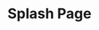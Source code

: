 ---
inv_num: 2008-021
add_credit:
url: 2008-021-splash-page
title: Splash Page
year: '2008'
display_year: '2008'
medium: Website Flash Splash Page
dims:
pitch: "​Splash page done for my website."
ps: This is an actual “splash page” I made for this site, which after being up for
  only a few days drove my web traffic down to almost zero,…probably my proudest and
  stupidest web moment at the same time. If I was as hard-core as I pretend I am,
  this would still be my index.html.
live_url:
youtube:
related_code:
subheading:
download:
commission:
layout: things-i-made
---
